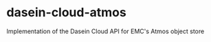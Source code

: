 dasein-cloud-atmos
==================

Implementation of the Dasein Cloud API for EMC's Atmos object store